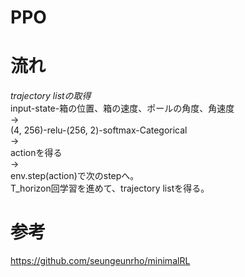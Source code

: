 # PPO

# 流れ
_trajectory listの取得_  
input-state-箱の位置、箱の速度、ポールの角度、角速度  
→  
(4, 256)-relu-(256, 2)-softmax-Categorical  
→  
actionを得る  
→  
env.step(action)で次のstepへ。  
T_horizon回学習を進めて、trajectory listを得る。  

# 参考
https://github.com/seungeunrho/minimalRL
